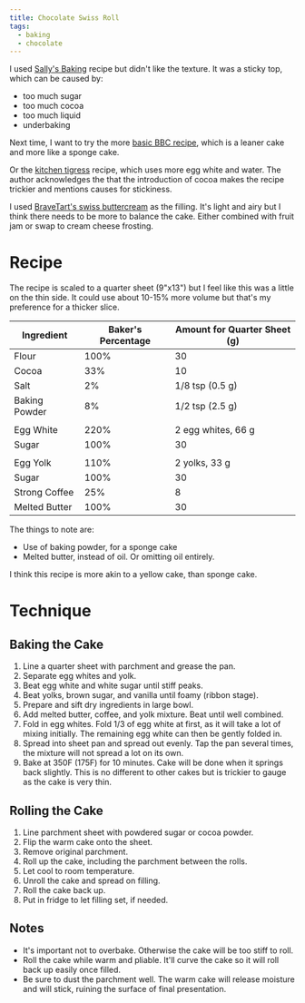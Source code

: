 ```yaml
---
title: Chocolate Swiss Roll
tags:
  - baking
  - chocolate
---
```


I used [Sally's Baking][1] recipe but didn't like the texture.
It was a sticky top, which can be caused by:

[1]: https://sallysbakingaddiction.com/chocolate-cake-roll/ "Sally's Baking Addiction"

- too much sugar
- too much cocoa
- too much liquid
- underbaking

Next time, I want to try the more [basic BBC recipe][2], which is a leaner cake and more like a sponge cake.

[2]: https://www.bbcgoodfood.com/recipes/swiss-roll "BBC Good Food"

Or the [kitchen tigress][3] recipe, which uses more egg white and water.
The author acknowledges the that the introduction of cocoa makes the recipe trickier and mentions causes for stickiness.

[3]: https://kitchentigress.blogspot.com/2014/09/chocolate-swiss-roll-video-recipe.html "Kitchen Tigress"

I used [BraveTart's swiss buttercream][4] as the filling.
It's light and airy but I think there needs to be more to balance the cake.
Either combined with fruit jam or swap to cream cheese frosting.

[4]: https://www.seriouseats.com/recipes/2017/05/swiss-meringue-buttercream-frosting-recipe.html "SeriousEats Swiss Meringue Buttercream"

# Recipe

The recipe is scaled to a quarter sheet (9"x13") but I feel like this was a little on the thin side.
It could use about 10-15% more volume but that's my preference for a thicker slice.

Ingredient | Baker's Percentage | Amount for Quarter Sheet (g)
-|-|-
Flour | 100% | 30
Cocoa | 33% | 10
Salt | 2% | 1/8 tsp (0.5 g)
Baking Powder | 8% | 1/2 tsp (2.5 g)
||
Egg White | 220% | 2 egg whites, 66 g
Sugar | 100% | 30
||
Egg Yolk | 110% | 2 yolks, 33 g
Sugar | 100% | 30
Strong Coffee | 25% | 8
Melted Butter | 100% | 30

The things to note are:

- Use of baking powder, for a sponge cake
- Melted butter, instead of oil.
  Or omitting oil entirely.

I think this recipe is more akin to a yellow cake, than sponge cake.

# Technique

## Baking the Cake

1. Line a quarter sheet with parchment and grease the pan.
1. Separate egg whites and yolk.
1. Beat egg white and white sugar until stiff peaks.
1. Beat yolks, brown sugar, and vanilla until foamy (ribbon stage).
1. Prepare and sift dry ingredients in large bowl.
1. Add melted butter, coffee, and yolk mixture.
  Beat until well combined.
1. Fold in egg whites.
  Fold 1/3 of egg white at first, as it will take a lot of mixing initially.
  The remaining egg white can then be gently folded in.
1. Spread into sheet pan and spread out evenly.
  Tap the pan several times, the mixture will not spread a lot on its own.
1. Bake at 350F (175F) for 10 minutes.
  Cake will be done when it springs back slightly.
  This is no different to other cakes but is trickier to gauge as the cake is very thin.

## Rolling the Cake

1. Line parchment sheet with powdered sugar or cocoa powder.
1. Flip the warm cake onto the sheet.
1. Remove original parchment.
1. Roll up the cake, including the parchment between the rolls.
1. Let cool to room temperature.
1. Unroll the cake and spread on filling.
1. Roll the cake back up.
1. Put in fridge to let filling set, if needed.

## Notes

- It's important not to overbake.
  Otherwise the cake will be too stiff to roll.
- Roll the cake while warm and pliable.
  It'll curve the cake so it will roll back up easily once filled.
- Be sure to dust the parchment well.
  The warm cake will release moisture and will stick, ruining the surface of final presentation.
